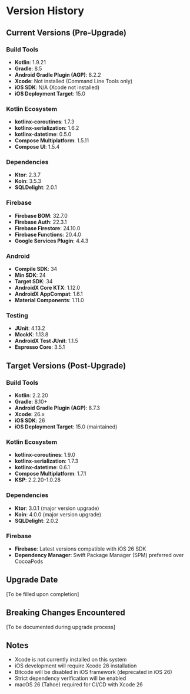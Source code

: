 # Version History

## Current Versions (Pre-Upgrade)

### Build Tools
- **Kotlin**: 1.9.21
- **Gradle**: 8.5
- **Android Gradle Plugin (AGP)**: 8.2.2
- **Xcode**: Not installed (Command Line Tools only)
- **iOS SDK**: N/A (Xcode not installed)
- **iOS Deployment Target**: 15.0

### Kotlin Ecosystem
- **kotlinx-coroutines**: 1.7.3
- **kotlinx-serialization**: 1.6.2
- **kotlinx-datetime**: 0.5.0
- **Compose Multiplatform**: 1.5.11
- **Compose UI**: 1.5.4

### Dependencies
- **Ktor**: 2.3.7
- **Koin**: 3.5.3
- **SQLDelight**: 2.0.1

### Firebase
- **Firebase BOM**: 32.7.0
- **Firebase Auth**: 22.3.1
- **Firebase Firestore**: 24.10.0
- **Firebase Functions**: 20.4.0
- **Google Services Plugin**: 4.4.3

### Android
- **Compile SDK**: 34
- **Min SDK**: 24
- **Target SDK**: 34
- **AndroidX Core KTX**: 1.12.0
- **AndroidX AppCompat**: 1.6.1
- **Material Components**: 1.11.0

### Testing
- **JUnit**: 4.13.2
- **MockK**: 1.13.8
- **AndroidX Test JUnit**: 1.1.5
- **Espresso Core**: 3.5.1

## Target Versions (Post-Upgrade)

### Build Tools
- **Kotlin**: 2.2.20
- **Gradle**: 8.10+
- **Android Gradle Plugin (AGP)**: 8.7.3
- **Xcode**: 26.x
- **iOS SDK**: 26
- **iOS Deployment Target**: 15.0 (maintained)

### Kotlin Ecosystem
- **kotlinx-coroutines**: 1.9.0
- **kotlinx-serialization**: 1.7.3
- **kotlinx-datetime**: 0.6.1
- **Compose Multiplatform**: 1.7.1
- **KSP**: 2.2.20-1.0.28

### Dependencies
- **Ktor**: 3.0.1 (major version upgrade)
- **Koin**: 4.0.0 (major version upgrade)
- **SQLDelight**: 2.0.2

### Firebase
- **Firebase**: Latest versions compatible with iOS 26 SDK
- **Dependency Manager**: Swift Package Manager (SPM) preferred over CocoaPods

## Upgrade Date
[To be filled upon completion]

## Breaking Changes Encountered
[To be documented during upgrade process]

## Notes
- Xcode is not currently installed on this system
- iOS development will require Xcode 26 installation
- Bitcode will be disabled in iOS framework (deprecated in iOS 26)
- Strict dependency verification will be enabled
- macOS 26 (Tahoe) required for CI/CD with Xcode 26

